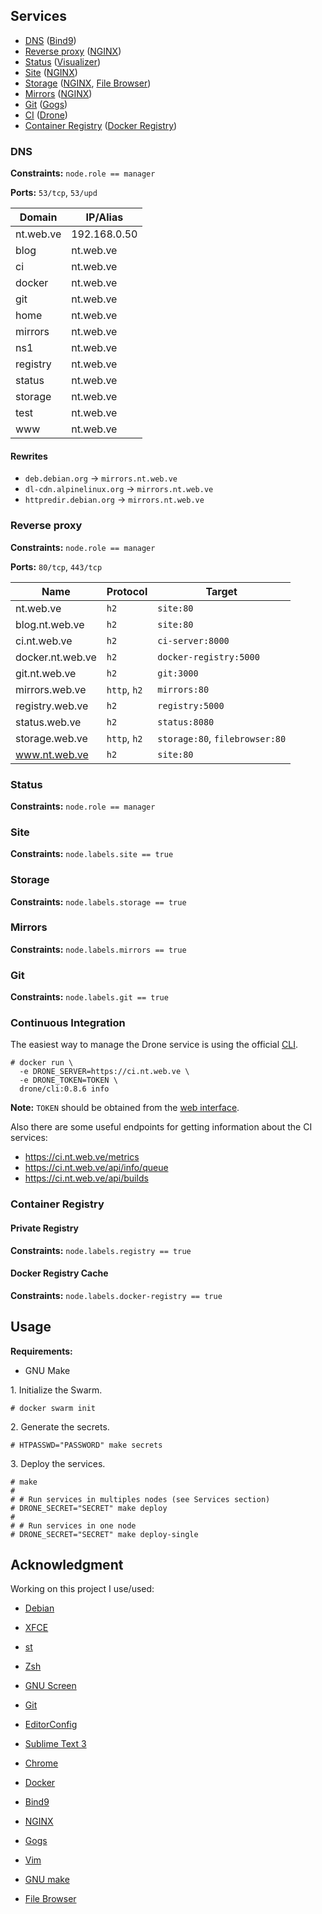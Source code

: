 ## Services

* [DNS](#dns) ([Bind9][])
* [Reverse proxy](#reverse-proxy) ([NGINX][])
* [Status](#status) ([Visualizer][])
* [Site](#site) ([NGINX][])
* [Storage](#storage) ([NGINX][], [File Browser][])
* [Mirrors](#mirrors) ([NGINX][])
* [Git](#git) ([Gogs][])
* [CI](#continuos-integration) ([Drone][])
* [Container Registry](#container-registry) ([Docker Registry][])

### DNS

**Constraints:** `node.role == manager`

**Ports:** `53/tcp`, `53/upd`

**Domain** | **IP/Alias**
-----------|--------------
nt.web.ve  | 192.168.0.50
blog       | nt.web.ve
ci         | nt.web.ve
docker     | nt.web.ve
git        | nt.web.ve
home       | nt.web.ve
mirrors    | nt.web.ve
ns1        | nt.web.ve
registry   | nt.web.ve
status     | nt.web.ve
storage    | nt.web.ve
test       | nt.web.ve
www        | nt.web.ve

#### Rewrites

* `deb.debian.org` -> `mirrors.nt.web.ve`
* `dl-cdn.alpinelinux.org` -> `mirrors.nt.web.ve`
* `httpredir.debian.org` -> `mirrors.nt.web.ve`

### Reverse proxy

**Constraints:** `node.role == manager`

**Ports:** `80/tcp`, `443/tcp`

**Name**         | **Protocol** | **Target**
-----------------|--------------|-------------------------------
nt.web.ve        | `h2`         | `site:80`
blog.nt.web.ve   | `h2`         | `site:80`
ci.nt.web.ve     | `h2`         | `ci-server:8000`
docker.nt.web.ve | `h2`         | `docker-registry:5000`
git.nt.web.ve    | `h2`         | `git:3000`
mirrors.web.ve   | `http`, `h2` | `mirrors:80`
registry.web.ve  | `h2`         | `registry:5000`
status.web.ve    | `h2`         | `status:8080`
storage.web.ve   | `http`, `h2` | `storage:80`, `filebrowser:80`
www.nt.web.ve    | `h2`         | `site:80`

### Status

**Constraints:** `node.role == manager`

### Site

**Constraints:** `node.labels.site == true`

### Storage

**Constraints:** `node.labels.storage == true`

### Mirrors

**Constraints:** `node.labels.mirrors == true`

### Git

**Constraints:** `node.labels.git == true`

### Continuous Integration

The easiest way to manage the Drone service is using the official
[CLI](http://docs.drone.io/cli-installation/).

```shell-session
# docker run \
  -e DRONE_SERVER=https://ci.nt.web.ve \
  -e DRONE_TOKEN=TOKEN \
  drone/cli:0.8.6 info
```

**Note:** `TOKEN` should be obtained from the
[web interface](https://ci.nt.web.ve/account/token).

Also there are some useful endpoints for getting information about the CI
services:

* <https://ci.nt.web.ve/metrics>
* <https://ci.nt.web.ve/api/info/queue>
* <https://ci.nt.web.ve/api/builds>

### Container Registry

#### Private Registry

**Constraints:** `node.labels.registry == true`

#### Docker Registry Cache

**Constraints:** `node.labels.docker-registry == true`

## Usage

**Requirements:**

* GNU Make

1\. Initialize the Swarm.

```shell-session
# docker swarm init
```

2\. Generate the secrets.

```shell-session
# HTPASSWD="PASSWORD" make secrets
```

3\. Deploy the services.

```shell-session
# make
#
# # Run services in multiples nodes (see Services section)
# DRONE_SECRET="SECRET" make deploy
#
# # Run services in one node
# DRONE_SECRET="SECRET" make deploy-single
```

## Acknowledgment

Working on this project I use/used:

* [Debian](https://www.debian.org/)

* [XFCE](https://xfce.org/)

* [st](https://st.suckless.org/)

* [Zsh](http://www.zsh.org/)

* [GNU Screen](https://www.gnu.org/software/screen)

* [Git](https://git-scm.com/)

* [EditorConfig](http://editorconfig.org/)

* [Sublime Text 3](https://www.sublimetext.com/3)

* [Chrome](https://www.google.com/chrome/browser/desktop/index.html)

* [Docker](https://docker.com)

* [Bind9][]

* [NGINX][]

* [Gogs][]

* [Vim](https://www.vim.org/)

* [GNU make](https://www.gnu.org/software/make/)

* [File Browser][]

[Bind9]: https://www.isc.org/downloads/bind/
[Gogs]: https://gogs.io/
[NGINX]: https://www.nginx.com/
[Visualizer]: https://github.com/dockersamples/docker-swarm-visualizer
[Docker Registry]: https://hub.docker.com/_/registry/
[Drone]: https://drone.io/
[File Browser]: https://filebrowser.github.io/

